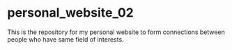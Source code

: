 # personal_website_02
This is the repository for my personal website to form connections between people who have same field of interests.
